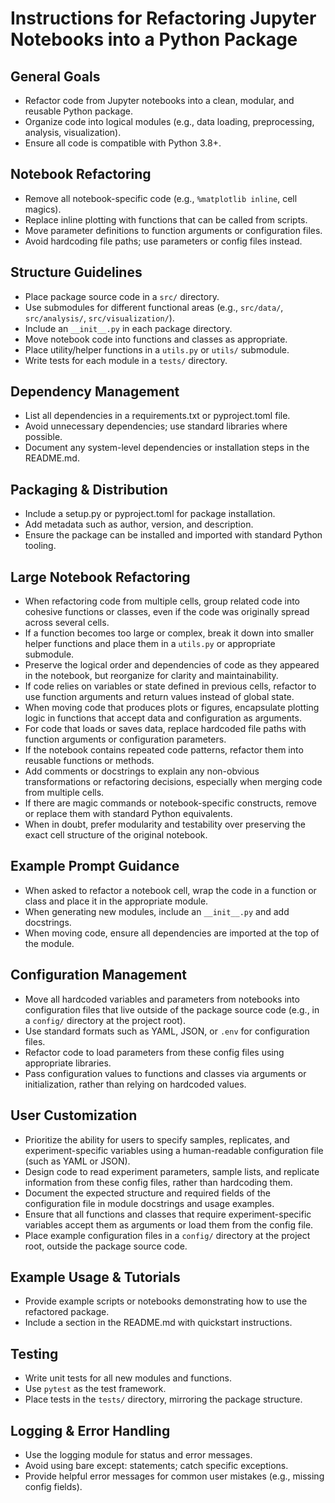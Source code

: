 # Instructions for Refactoring Jupyter Notebooks into a Python Package

## General Goals
- Refactor code from Jupyter notebooks into a clean, modular, and reusable Python package.
- Organize code into logical modules (e.g., data loading, preprocessing, analysis, visualization).
- Ensure all code is compatible with Python 3.8+.

## Notebook Refactoring
- Remove all notebook-specific code (e.g., `%matplotlib inline`, cell magics).
- Replace inline plotting with functions that can be called from scripts.
- Move parameter definitions to function arguments or configuration files.
- Avoid hardcoding file paths; use parameters or config files instead.

## Structure Guidelines
- Place package source code in a `src/` directory.
- Use submodules for different functional areas (e.g., `src/data/`, `src/analysis/`, `src/visualization/`).
- Include an `__init__.py` in each package directory.
- Move notebook code into functions and classes as appropriate.
- Place utility/helper functions in a `utils.py` or `utils/` submodule.
- Write tests for each module in a `tests/` directory.

## Dependency Management
- List all dependencies in a requirements.txt or pyproject.toml file.
- Avoid unnecessary dependencies; use standard libraries where possible.
- Document any system-level dependencies or installation steps in the README.md.

## Packaging & Distribution
- Include a setup.py or pyproject.toml for package installation.
- Add metadata such as author, version, and description.
- Ensure the package can be installed and imported with standard Python tooling.

## Large Notebook Refactoring
- When refactoring code from multiple cells, group related code into cohesive functions or classes, even if the code was originally spread across several cells.
- If a function becomes too large or complex, break it down into smaller helper functions and place them in a `utils.py` or appropriate submodule.
- Preserve the logical order and dependencies of code as they appeared in the notebook, but reorganize for clarity and maintainability.
- If code relies on variables or state defined in previous cells, refactor to use function arguments and return values instead of global state.
- When moving code that produces plots or figures, encapsulate plotting logic in functions that accept data and configuration as arguments.
- For code that loads or saves data, replace hardcoded file paths with function arguments or configuration parameters.
- If the notebook contains repeated code patterns, refactor them into reusable functions or methods.
- Add comments or docstrings to explain any non-obvious transformations or refactoring decisions, especially when merging code from multiple cells.
- If there are magic commands or notebook-specific constructs, remove or replace them with standard Python equivalents.
- When in doubt, prefer modularity and testability over preserving the exact cell structure of the original notebook.

## Example Prompt Guidance
- When asked to refactor a notebook cell, wrap the code in a function or class and place it in the appropriate module.
- When generating new modules, include an `__init__.py` and add docstrings.
- When moving code, ensure all dependencies are imported at the top of the module.


## Configuration Management
- Move all hardcoded variables and parameters from notebooks into configuration files that live outside of the package source code (e.g., in a `config/` directory at the project root).
- Use standard formats such as YAML, JSON, or `.env` for configuration files.
- Refactor code to load parameters from these config files using appropriate libraries.
- Pass configuration values to functions and classes via arguments or initialization, rather than relying on hardcoded values.

## User Customization
- Prioritize the ability for users to specify samples, replicates, and experiment-specific variables using a human-readable configuration file (such as YAML or JSON).
- Design code to read experiment parameters, sample lists, and replicate information from these config files, rather than hardcoding them.
- Document the expected structure and required fields of the configuration file in module docstrings and usage examples.
- Ensure that all functions and classes that require experiment-specific variables accept them as arguments or load them from the config file.
- Place example configuration files in a `config/` directory at the project root, outside the package source code.

## Example Usage & Tutorials
- Provide example scripts or notebooks demonstrating how to use the refactored package.
- Include a section in the README.md with quickstart instructions.

## Testing
- Write unit tests for all new modules and functions.
- Use `pytest` as the test framework.
- Place tests in the `tests/` directory, mirroring the package structure.

## Logging & Error Handling
- Use the logging module for status and error messages.
- Avoid using bare except: statements; catch specific exceptions.
- Provide helpful error messages for common user mistakes (e.g., missing config fields).